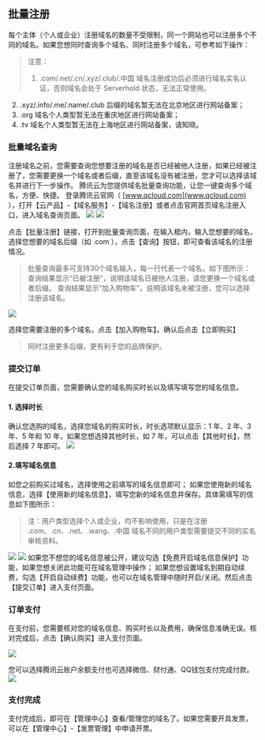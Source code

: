 ## 批量注册
每个主体（个人或企业）注册域名的数量不受限制，同一个网站也可以注册多个不同的域名。如果您想同时查询多个域名、同时注册多个域名，可参考如下操作：
>注意：
>1. .com/.net/.cn/.xyz/.club/.中国 域名注册成功后必须进行域名实名认证，否则域名会处于 Serverhold 状态，无法正常使用。
2. .xyz/.info/.me/.name/.club 后缀的域名暂无法在北京地区进行网站备案；
3. .org 域名个人类型暂无法在重庆地区进行网站备案；
4. .tv 域名个人类型暂无法在上海地区进行网站备案，请知晓。

### 批量域名查询
注册域名之前，您需要查询您想要注册的域名是否已经被他人注册，如果已经被注册了，您需要更换一个域名或者后缀，直至该域名没有被注册，您才可以选择该域名并进行下一步操作。
腾讯云为您提供域名批量查询功能，让您一键查询多个域名，方便、快捷。
登录腾讯云官网（ [www.qcloud.com](www.qcloud.com) ），打开【云产品】-【域名服务】-【域名注册】或者点击官网首页域名注册入口，进入域名查询页面。
![](//mc.qcloudimg.com/static/img/097b36b804d43a961c57bc3fb41bd2dd/image.png)
![](//mc.qcloudimg.com/static/img/bed41f8d6510eb0d87eb188201cc9b9e/image.png)

点击【批量注册】链接，打开到批量查询页面，在输入框内，输入您想要的域名，选择您想要的域名后缀（如 .com ），点击【查询】按钮，即可查看该域名的注册情况。
>批量查询最多可支持30个域名输入，每一行代表一个域名，如下图所示：
>查询结果显示“已被注册”，说明该域名已被他人注册，请您更换一个域名或者后缀。
查询结果显示“加入购物车”，说明该域名未被注册，您可以选择注册该域名。

![](//mc.qcloudimg.com/static/img/b7fe99c3d337b9e85ab56b30da7510e1/image.png)

选择您需要注册的多个域名，点击【加入购物车】。确认后点击【立即购买】
>同时注册更多后缀，更有利于您的品牌保护。


### 提交订单
在提交订单页面，您需要确认您的域名购买时长以及填写填写您的域名信息。

#### 1. 选择时长
确认您选购的域名，选择您域名的购买时长，时长选项默认显示：1 年、2 年、3 年、5 年和 10 年，如果您想选择其他时长，如 7 年，可以点击【其他时长】，然后选择 7 年即可。
![](//mc.qcloudimg.com/static/img/81e2ffa81b3a2ea5b00b4681a6df2abf/image.png)

#### 2.填写域名信息
如您之前购买过域名，选择使用之前填写的域名信息即可；
如果您使用新的域名信息，选择【使用新的域名信息】，填写您新的域名信息并保存。具体需填写的信息如下图所示：
>注：用户类型选择个人或企业，均不影响使用，只是在注册 .com、.cn、.net、.wang、.中国 域名不同的用户类型需要提交不同的实名审核资料。

![](//mc.qcloudimg.com/static/img/14620cae1d9b948168a6e9cd32e13943/image.png)
![](//mc.qcloudimg.com/static/img/c2ae4d1f28fa3d02bea0618027259f42/image.png)
如果您不想您的域名信息被公开，建议勾选【免费开启域名信息保护】功能，如果您想关闭此功能可在域名管理中操作；
如果您想设置域名到期自动续费，勾选【开启自动续费】功能，也可以在域名管理中随时开启/关闭。然后点击【提交订单】进入支付页面。


### 订单支付
在支付前，您需要核对您的域名信息、购买时长以及费用，确保信息准确无误。核对完成后，点击【确认购买】进入支付页面。

![](//mc.qcloudimg.com/static/img/d39d93611feeff7a2b9e3d5d59dd6fc3/image.png)

您可以选择腾讯云账户余额支付也可选择微信、财付通、QQ钱包支付完成付款。
![](//mc.qcloudimg.com/static/img/6b3c89e6f1f357ee0833dfd61c388c81/image.png)

### 支付完成
支付完成后，即可在【管理中心】查看/管理您的域名了。如果您需要开具发票，可以在【管理中心】-【发票管理】中申请开票。


